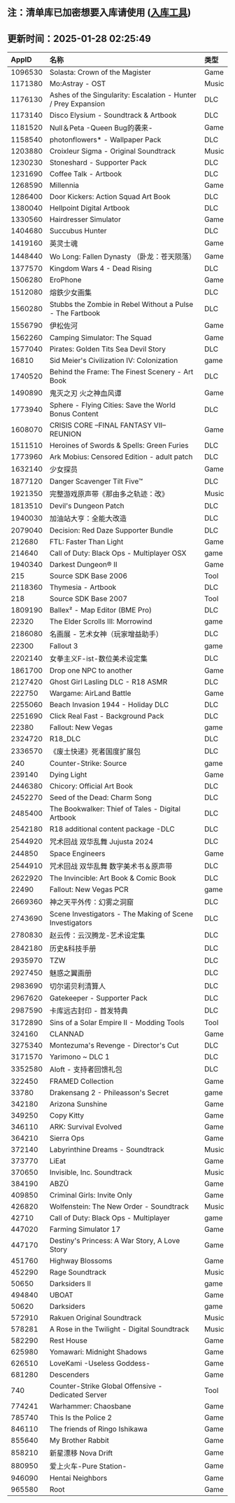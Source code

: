 ## 注：清单库已加密想要入库请使用 ([入库工具](https://github.com/BlankTMing/ManifestAutoUpdate/releases))

## 更新时间：2025-01-28 02:25:49
| AppID | 名称 | 类型  |
| :-------------------- | :----------------------------- | :----------- |
| 1096530 | Solasta: Crown of the Magister| Game |
| 1171380 | Mo:Astray - OST| Music |
| 1176130 | Ashes of the Singularity: Escalation - Hunter / Prey Expansion| DLC |
| 1173140 | Disco Elysium - Soundtrack & Artbook| DLC |
| 1181520 | Null＆Peta -Queen Bug的袭来-| Game |
| 1158540 | photonflowers* - Wallpaper Pack| DLC |
| 1203880 | Croixleur Sigma - Original Soundtrack| Music |
| 1230230 | Stoneshard - Supporter Pack| DLC |
| 1231690 | Coffee Talk - Artbook| DLC |
| 1268590 | Millennia| Game |
| 1286400 | Door Kickers: Action Squad Art Book| DLC |
| 1380040 | Hellpoint Digital Artbook| DLC |
| 1330560 | Hairdresser Simulator| Game |
| 1404680 | Succubus Hunter| DLC |
| 1419160 | 英灵士魂| Game |
| 1448440 | Wo Long: Fallen Dynasty （卧龙：苍天陨落）| Game |
| 1377570 | Kingdom Wars 4 - Dead Rising| DLC |
| 1506280 | EroPhone| Game |
| 1512080 | 熔鉄少女画集| DLC |
| 1560280 | Stubbs the Zombie in Rebel Without a Pulse - The Fartbook| DLC |
| 1556790 | 伊松佐河| Game |
| 1562260 | Camping Simulator: The Squad| Game |
| 1577040 | Pirates: Golden Tits Sea Devil Story| DLC |
| 16810 | Sid Meier's Civilization IV: Colonization| game |
| 1740520 | Behind the Frame: The Finest Scenery - Art Book| DLC |
| 1490890 | 鬼灭之刃 火之神血风谭| Game |
| 1773940 | Sphere - Flying Cities: Save the World Bonus Content| DLC |
| 1608070 | CRISIS CORE –FINAL FANTASY VII– REUNION| Game |
| 1511510 | Heroines of Swords & Spells: Green Furies| DLC |
| 1773960 | Ark Mobius: Censored Edition - adult patch| DLC |
| 1632140 | 少女探员| Game |
| 1877120 | Danger Scavenger Tilt Five™| DLC |
| 1921350 | 完整游戏原声带《那由多之轨迹：改》| Music |
| 1813510 | Devil's Dungeon Patch| DLC |
| 1940030 | 加油站大亨：全能大改造| DLC |
| 2079040 | Decision: Red Daze Supporter Bundle| DLC |
| 212680 | FTL: Faster Than Light| Game |
| 214640 | Call of Duty: Black Ops - Multiplayer OSX| game |
| 1940340 | Darkest Dungeon® II| Game |
| 215 | Source SDK Base 2006| Tool |
| 2118360 | Thymesia - Artbook| DLC |
| 218 | Source SDK Base 2007| Tool |
| 1809190 | Ballex² - Map Editor (BME Pro)| DLC |
| 22320 | The Elder Scrolls III: Morrowind| game |
| 2186080 | 名画展 - 艺术女神（玩家增益助手）| DLC |
| 22300 | Fallout 3| game |
| 2202140 | 女拳主义F-ist-数位美术设定集| DLC |
| 1861700 | Drop one NPC to another| Game |
| 2127420 | Ghost Girl Lasling DLC - R18 ASMR| DLC |
| 222750 | Wargame: AirLand Battle| Game |
| 2255060 | Beach Invasion 1944 - Holiday DLC| DLC |
| 2251690 | Click Real Fast - Background Pack| DLC |
| 22380 | Fallout: New Vegas| game |
| 2324720 | R18_DLC| DLC |
| 2336570 | 《废土快递》死者国度扩展包| DLC |
| 240 | Counter-Strike: Source| game |
| 239140 | Dying Light| Game |
| 2446380 | Chicory: Official Art Book| DLC |
| 2452270 | Seed of the Dead: Charm Song| DLC |
| 2485400 | The Bookwalker: Thief of Tales - Digital Artbook| DLC |
| 2542180 | R18 additional content package -DLC| DLC |
| 2544920 | 咒术回战 双华乱舞 Jujusta 2024| DLC |
| 244850 | Space Engineers| Game |
| 2544910 | 咒术回战 双华乱舞 数字美术书＆原声带| DLC |
| 2622920 | The Invincible: Art Book & Comic Book| DLC |
| 22490 | Fallout: New Vegas PCR| game |
| 2669360 | 神之天平外传：幻雾之洞窟| DLC |
| 2743690 | Scene Investigators - The Making of Scene Investigators| DLC |
| 2780830 | 赵云传：云汉腾龙-艺术设定集| DLC |
| 2842180 | 历史&科技手册| DLC |
| 2935970 | TZW| DLC |
| 2927450 |  魅惑之翼画册| DLC |
| 2983690 | 切尔诺贝利清算人| DLC |
| 2967620 | Gatekeeper - Supporter Pack| DLC |
| 2987590 | 卡库远古封印 - 首发特典| DLC |
| 3172890 | Sins of a Solar Empire II - Modding Tools| Tool |
| 324160 | CLANNAD| Game |
| 3275340 | Montezuma's Revenge - Director's Cut| DLC |
| 3171570 | Yarimono ~ DLC 1| DLC |
| 3352580 | Aloft - 支持者回馈礼包| DLC |
| 322450 | FRAMED Collection| Game |
| 33780 | Drakensang 2 - Phileasson's Secret| game |
| 342180 | Arizona Sunshine| Game |
| 349250 | Copy Kitty| Game |
| 346110 | ARK: Survival Evolved| Game |
| 364210 | Sierra Ops| Game |
| 372140 | Labyrinthine Dreams - Soundtrack| Music |
| 373770 | LiEat| Game |
| 370650 | Invisible, Inc. Soundtrack| Music |
| 384190 | ABZÛ| Game |
| 409850 | Criminal Girls: Invite Only| Game |
| 426820 | Wolfenstein: The New Order - Soundtrack| Music |
| 42710 | Call of Duty: Black Ops - Multiplayer| game |
| 447020 | Farming Simulator 17| Game |
| 447170 | Destiny's Princess: A War Story, A Love Story| Game |
| 451760 | Highway Blossoms| Game |
| 452290 | Rage Soundtrack| Music |
| 50650 | Darksiders II| game |
| 494840 | UBOAT| Game |
| 50620 | Darksiders| game |
| 572910 | Rakuen Original Soundtrack| Music |
| 578281 | A Rose in the Twilight - Digital Soundtrack| Music |
| 582290 | Rest House| Game |
| 625980 | Yomawari: Midnight Shadows| Game |
| 626510 | LoveKami -Useless Goddess-| Game |
| 681280 | Descenders| Game |
| 740 | Counter-Strike Global Offensive - Dedicated Server| Tool |
| 774241 | Warhammer: Chaosbane| Game |
| 785740 | This Is the Police 2| Game |
| 846110 | The friends of Ringo Ishikawa| Game |
| 855640 | My Brother Rabbit| Game |
| 858210 | 新星漂移 Nova Drift| Game |
| 880950 | 爱上火车-Pure Station-| Game |
| 946090 | Hentai Neighbors| Game |
| 965580 | Root| Game |
